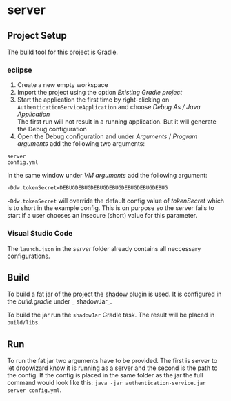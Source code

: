 # server

## Project Setup

The build tool for this project is Gradle.

### eclipse

1. Create a new empty workspace
2. Import the project using the option _Existing Gradle project_
3. Start the application the first time by right-clicking on `AuthenticationServiceApplication` and choose _Debug As / Java Application_  
   The first run will not result in a running application. But it will generate the Debug configuration
4. Open the Debug configuration and under _Arguments_ / _Program arguments_ add the following two arguments:

```
server
config.yml
```

In the same window under _VM arguments_ add the following argument:

```
-Ddw.tokenSecret=DEBUGDEBUGDEBUGDEBUGDEBUGDEBUGDEBUG
```

`-Ddw.tokenSecret` will override the default config value of _tokenSecret_ which is to short in the example config. This is on purpose so the server fails to start if a user chooses an insecure (short) value for this parameter.

### Visual Studio Code

The `launch.json` in the _server_ folder already contains all neccessary configurations.

## Build

To build a fat jar of the project the [shadow](https://github.com/johnrengelman/shadow) plugin is used. It is configured in the _build.gradle_ under _ shadowJar_.

To build the jar run the `shadowJar` Gradle task. The result will be placed in `build/libs`.

## Run

To run the fat jar two arguments have to be provided. The first is _server_ to let dropwizard know it is running as a server and the second is the path to the config. If the config is placed in the same folder as the jar the full command would look like this: `java -jar authentication-service.jar server config.yml`.
